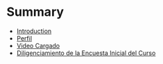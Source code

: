 # Summary

* [Introduction](README.md)
* [Perfil](chapter1.md)
* [Video Cargado](video_cargado.md)
* [Diligenciamiento de la Encuesta Inicial del Curso](diligenciamiento_de_la_encuesta_inicial_del_curso.md)

